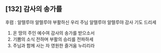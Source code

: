 ## [132] 감사의 송가를

후렴 : 알렐루야 알렐루야 부활하신 우리 주님 알렐루야 알렐루야 감사 기도 드리세
1) 온 땅의 주인 예수여 감사의 송가를 받으소서
2) 기쁨의 소식 전하며 부활의 승리를 전파하세
3) 주님과 함께 사는 자 영원한 즐거움 누리리라
